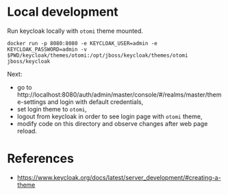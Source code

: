 # Local development

Run keycloak locally with `otomi` theme mounted.
```
docker run -p 8080:8080 -e KEYCLOAK_USER=admin -e KEYCLOAK_PASSWORD=admin -v $PWD/keycloak/themes/otomi:/opt/jboss/keycloak/themes/otomi jboss/keycloak
```
Next:
- go to http://localhost:8080/auth/admin/master/console/#/realms/master/theme-settings and login with default credentials,
- set login theme to `otomi`,
- logout from keycloak in order to see login page with `otomi` theme,
- modify code on this directory and observe changes after web page reload.

# References
- https://www.keycloak.org/docs/latest/server_development/#creating-a-theme
